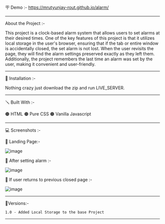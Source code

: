 🪧 Demo :- https://mrutyunjay-rout.github.io/alarm/

---

About the Project :-

This project is a clock-based alarm system that allows users to set alarms at their desired times. One of the key features of this project is that it utilizes local storage in the user's browser, ensuring that if the tab or entire window is accidentally closed, the set alarm is not lost. When the user revisits the page, they will find the alarm settings preserved exactly as they left them. Additionally, the project remembers the last time an alarm was set by the user, making it convenient and user-friendly.



---

📐 Installation :-

Nothing crazy just download the zip and run LIVE_SERVER.

---

🪛 Built With :-

🟠 HTML
🟠 Pure CSS
🟠 Vanilla Javascript

---

💻 Screenshots :-

🔴 Landing Page:-

![image](https://user-images.githubusercontent.com/62291769/199785631-1233a11d-f8a7-4d6f-8492-dac15ccec554.png)

🔴 After setting alarm :-

![image](https://user-images.githubusercontent.com/62291769/199785952-0040a58f-55e0-4b96-bdce-f02676ca5d2a.png)

🔴 If user returns to previous closed page :-

![image](https://user-images.githubusercontent.com/62291769/199786054-7af178f0-c78b-49cb-889a-b3a4853023ca.png)

---

🚦Versions:-

    1.0 - Added Local Storage to the base Project

---
